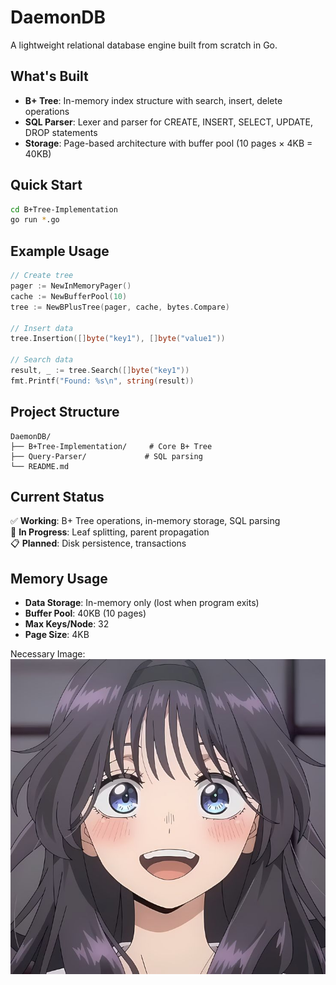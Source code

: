 # DaemonDB

A lightweight relational database engine built from scratch in Go.

## What's Built

- **B+ Tree**: In-memory index structure with search, insert, delete operations
- **SQL Parser**: Lexer and parser for CREATE, INSERT, SELECT, UPDATE, DROP statements  
- **Storage**: Page-based architecture with buffer pool (10 pages × 4KB = 40KB)

## Quick Start

```bash
cd B+Tree-Implementation
go run *.go
```

## Example Usage

```go
// Create tree
pager := NewInMemoryPager()
cache := NewBufferPool(10)
tree := NewBPlusTree(pager, cache, bytes.Compare)

// Insert data
tree.Insertion([]byte("key1"), []byte("value1"))

// Search data
result, _ := tree.Search([]byte("key1"))
fmt.Printf("Found: %s\n", string(result))
```

## Project Structure

```
DaemonDB/
├── B+Tree-Implementation/     # Core B+ Tree
├── Query-Parser/             # SQL parsing
└── README.md
```

## Current Status

✅ **Working**: B+ Tree operations, in-memory storage, SQL parsing  
🚧 **In Progress**: Leaf splitting, parent propagation  
📋 **Planned**: Disk persistence, transactions

## Memory Usage

- **Data Storage**: In-memory only (lost when program exits)
- **Buffer Pool**: 40KB (10 pages)
- **Max Keys/Node**: 32
- **Page Size**: 4KB

Necessary Image: 
![Alt text for the image](./Sample_Image/Necessary_Image.jpeg)
